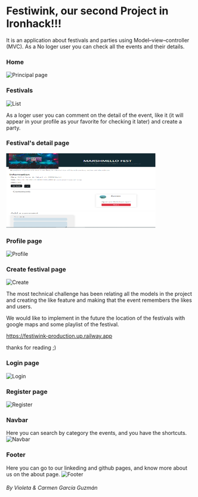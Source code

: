 <h1>Festiwink, our second Project in Ironhack!!!</h1>

It is an application about festivals and parties using Model–view–controller (MVC).
As a No loger user you can check all the events and their details.
<h3>Home</h3>
<img src="./images/readme/home.png" alt="Principal page" width="400" height="200">
<h3>Festivals</h3>
<img src=".c/images/readme/list.png" alt="List" width="400" height="200">

As a loger user you can comment on the detail of the event, like it (it will appear in your profile as your favorite for checking it later) and create a party.

<h3>Festival's detail page</h3>
<img src="./public/images/readme/detail.PNG" alt="Create" width="400" height="200">

<h3>Profile page</h3>
<img src="./images/readme/Profile.png" alt="Profile" width="400" height="200">

<h3>Create festival page</h3>
<img src="./images/readme/Create.png" alt="Create" width="400" height="200">

The most technical challenge has been relating all the models in the project and creating the like feature and making that the event remembers the likes and users.

We would like to implement in the future the location of the festivals with google maps and some playlist of the festival.


https://festiwink-production.up.railway.app

thanks for reading ;)



<h3>Login page</h3>
<img src="./images/readme/Login.png" alt="Login" width="400" height="200">
<h3>Register page</h3>
<img src="./images/readme/register.png" alt="Register" width="400" height="200">
<h3>Navbar</h3>
Here you can search by category the events, and you have the shortcuts.
<img src="./images/readme/navbar.png" alt="Navbar" width="400" height="200">
<h3>Footer</h3>
Here you can go to our linkeding and github pages, and know more about us on the about page.
<img src="./images/readme/footer.png" alt="Footer" width="400" height="200">



<h6>By Violeta & Carmen García Guzmán</h6>
